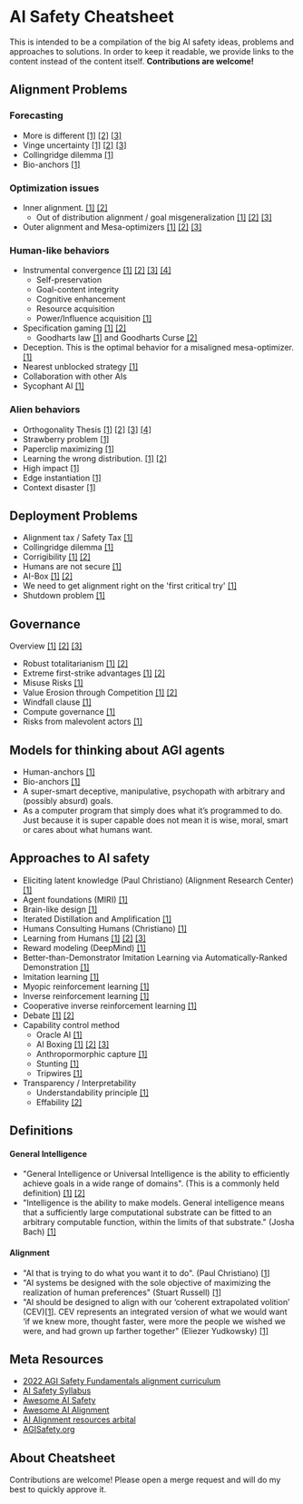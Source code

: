 # AI Safety Cheatsheet
This is intended to be a compilation of the big AI safety ideas, problems and approaches to solutions. In order to keep it readable, we provide links to the content instead of the content itself. **Contributions are welcome!**

## Alignment Problems

### Forecasting
* More is different [[1]](https://bounded-regret.ghost.io/more-is-different-for-ai/) [[2]](https://www.science.org/doi/10.1126/science.177.4047.393) [[3]](https://bounded-regret.ghost.io/future-ml-systems-will-be-qualitatively-different/)
* Vinge uncertainty [[1]](https://arbital.com/p/Vingean_uncertainty/) [[2]](https://arbital.com/p/Vinge_principle/) [[3]](https://arbital.com/p/Vinge_law/)
* Collingridge dilemma [[1]](https://en.wikipedia.org/wiki/Collingridge_dilemma)
* Bio-anchors [[1]](https://www.cold-takes.com/forecasting-transformative-ai-the-biological-anchors-method-in-a-nutshell/)

### Optimization issues
* Inner alignment.   [[1]](https://arxiv.org/abs/2105.14111) [[2]](https://aligned.substack.com/p/inner-alignment)
  * Out of distribution alignment / goal misgeneralization  [[1]](https://www.alignmentforum.org/posts/GNhMPAWcfBCASy8e6/a-central-ai-alignment-problem-capabilities-generalization) [[2]](https://www.alignmentforum.org/posts/GNhMPAWcfBCASy8e6/a-central-ai-alignment-problem-capabilities-generalization)  [[3]](https://www.lesswrong.com/posts/uMQ3cqWDPHhjtiesc/agi-ruin-a-list-of-lethalities)
* Outer alignment and Mesa-optimizers  [[1]](https://arxiv.org/abs/1906.01820) [[2]](https://www.youtube.com/watch?v=bJLcIBixGj8) [[3]](https://www.lesswrong.com/posts/uMQ3cqWDPHhjtiesc/agi-ruin-a-list-of-lethalities)

### Human-like behaviors
* Instrumental convergence [[1]](https://en.wikipedia.org/wiki/Instrumental_convergence) [[2]](https://www.lesswrong.com/tag/instrumental-convergence) [[3]](https://arbital.com/p/instrumental_convergence/) [[4]](https://nickbostrom.com/superintelligentwill.pdf)
    * Self-preservation
    * Goal-content integrity
    * Cognitive enhancement
    * Resource acquisition
    * Power/Influence acquisition [[1]](https://neurips.cc/virtual/2021/poster/28400)
* Specification gaming [[1]](https://deepmindsafetyresearch.medium.com/specification-gaming-the-flip-side-of-ai-ingenuity-c85bdb0deeb4) [[2]](https://docs.google.com/spreadsheets/d/e/2PACX-1vRPiprOaC3HsCf5Tuum8bRfzYUiKLRqJmbOoC-32JorNdfyTiRRsR7Ea5eWtvsWzuxo8bjOxCG84dAg/pubhtmlcc)
  * Goodharts law [[1]](https://en.wikipedia.org/wiki/Goodhart%27s_law) and Goodharts Curse [[2]](https://arbital.com/p/goodharts_curse/)
* Deception. This is the optimal behavior for a misaligned mesa-optimizer. [[1]](https://www.cold-takes.com/why-ai-alignment-could-be-hard-with-modern-deep-learning/)
* Nearest unblocked strategy [[1]](https://arbital.com/p/nearest_unblocked/)
* Collaboration with other AIs
* Sycophant AI [[1]](https://www.cold-takes.com/why-ai-alignment-could-be-hard-with-modern-deep-learning/)


### Alien behaviors
* Orthogonality Thesis [[1]](https://www.lesswrong.com/tag/orthogonality-thesis) [[2]](https://arbital.com/p/orthogonality/) [[3]](https://www.fhi.ox.ac.uk/wp-content/uploads/Orthogonality_Analysis_and_Metaethics-1.pdf) [[4]](https://nickbostrom.com/superintelligentwill.pdf)
* Strawberry problem [[1]](https://forum.effectivealtruism.org/posts/v2KL4ApqrxuYqQckK/ngo-and-yudkowsky-on-ai-capability-gains)
* Paperclip maximizing [[1]](https://www.lesswrong.com/tag/paperclip-maximizer)
* Learning the wrong distribution. [[1]](https://arxiv.org/pdf/1905.02175.pdf)  [[2]](https://www.cold-takes.com/why-ai-alignment-could-be-hard-with-modern-deep-learning/)
* High impact [[1]](https://arbital.com/p/low_impact/)
* Edge instantiation [[1]](https://arbital.com/p/edge_instantiation/)
* Context disaster [[1]](https://arbital.com/p/context_disaster/)

## Deployment Problems
* Alignment tax / Safety Tax [[1]](https://forum.effectivealtruism.org/topics/alignment-tax)
* Collingridge dilemma [[1]](https://en.wikipedia.org/wiki/Collingridge_dilemma)
* Corrigibility [[1]](https://intelligence.org/files/Corrigibility.pdf) [[2]](https://arbital.com/p/corrigibility/)
* Humans are not secure [[1]](https://en.wikipedia.org/wiki/AI_box)
* AI-Box [[1]](https://en.wikipedia.org/wiki/AI_box) [[2]](https://arbital.com/p/AI_boxing/)
* We need to get alignment right on the 'first critical try' [[1]](https://www.lesswrong.com/posts/uMQ3cqWDPHhjtiesc/agi-ruin-a-list-of-lethalities)
* Shutdown problem [[1]](https://arbital.com/p/shutdown_problem/)

## Governance
Overview [[1]](https://www.fhi.ox.ac.uk/wp-content/uploads/GovAI-Agenda.pdf) [[2]](https://forum.effectivealtruism.org/posts/42reWndoTEhFqu6T8/ai-governance-opportunity-and-theory-of-impact) [[3]](https://forum.effectivealtruism.org/posts/ydpo7LcJWhrr2GJrx/the-longtermist-ai-governance-landscape-a-basic-overview)
* Robust totalitarianism [[1]](https://www.fhi.ox.ac.uk/wp-content/uploads/GovAI-Agenda.pdf) [[2]](https://forum.effectivealtruism.org/topics/totalitarianism)
* Extreme first-strike advantages [[1]](https://www.fhi.ox.ac.uk/wp-content/uploads/GovAI-Agenda.pdf) [[2]](https://www.rand.org/content/dam/rand/pubs/perspectives/PE200/PE296/RAND_PE296.pdf)
* Misuse Risks [[1]](https://www.fhi.ox.ac.uk/wp-content/uploads/GovAI-Agenda.pdf)
* Value Erosion through Competition  [[1]](https://forum.effectivealtruism.org/posts/42reWndoTEhFqu6T8/ai-governance-opportunity-and-theory-of-impact) [[2]](https://www.alignmentforum.org/posts/HBxe6wdjxK239zajf/what-failure-looks-like)
* Windfall clause [[1]](https://www.fhi.ox.ac.uk/wp-content/uploads/Windfall-Clause-Report.pdf)
* Compute governance [[1]](https://forum.effectivealtruism.org/topics/compute-governance)
* Risks from malevolent actors [[1]](https://forum.effectivealtruism.org/topics/risks-from-malevolent-actors)


## Models for thinking about AGI agents
* Human-anchors [[1]](https://bounded-regret.ghost.io/p/a2d733a7-108a-4587-97fb-db90f66ce030/)
* Bio-anchors [[1]](https://www.cold-takes.com/forecasting-transformative-ai-the-biological-anchors-method-in-a-nutshell/)
* A super-smart deceptive, manipulative, psychopath with arbitrary and (possibly absurd) goals.
* As a computer program that simply does what it’s programmed to do. Just because it is super capable does not mean it is wise, moral, smart or cares about what humans want.

## Approaches to AI safety
* Eliciting latent knowledge (Paul Christiano) (Alignment Research Center) [[1]](https://docs.google.com/document/d/1WwsnJQstPq91_Yh-Ch2XRL8H_EpsnjrC1dwZXR37PC8/edit)
* Agent foundations (MIRI) [[1]](https://intelligence.org/files/TechnicalAgenda.pdf)
* Brain-like design [[1]](https://www.alignmentforum.org/s/HzcM2dkCq7fwXBej8)
* Iterated Distillation and Amplification [[1]](https://arxiv.org/abs/1810.08575)
* Humans Consulting Humans (Christiano) [[1]](https://ai-alignment.com/strong-hch-bedb0dc08d4e)
* Learning from Humans [[1]](https://openai.com/blog/deep-reinforcement-learning-from-human-preferences/) [[2]](https://www.youtube.com/watch?v=kGc8jOy5_zY) [[3]](https://stuhlmueller.org/papers/preferences-nipsworkshop2015.pdf)
* Reward modeling (DeepMind) [[1]](https://deepmindsafetyresearch.medium.com/scalable-agent-alignment-via-reward-modeling-bf4ab06dfd84)
* Better-than-Demonstrator Imitation Learning via Automatically-Ranked Demonstration [[1]](http://proceedings.mlr.press/v100/brown20a/brown20a.pdf)
* Imitation learning [[1]](https://en.wikipedia.org/wiki/Apprenticeship_learning)
* Myopic reinforcement learning [[1]](https://www.cs.utexas.edu/~bradknox/TAMER.html)
* Inverse reinforcement learning [[1]](http://ftp.cs.berkeley.edu/~russell/papers/colt98-uncertainty.pdf)
* Cooperative inverse reinforcement learning [[1]](https://arxiv.org/abs/1606.03137)
* Debate [[1]](https://arxiv.org/abs/1805.00899) [[2]](https://openai.com/blog/debate/)
* Capability control method
  * Oracle AI [[1]](https://forum.effectivealtruism.org/topics/oracle-ai)
  * AI Boxing [[1]](https://forum.effectivealtruism.org/topics/ai-boxing) [[2]](https://en.wikipedia.org/wiki/AI_box) [[3]](https://arbital.com/p/AI_boxing/)
  * Anthropormorphic capture [[1]](https://forum.effectivealtruism.org/topics/anthropic-capture)
  * Stunting [[1]](https://en.wikipedia.org/wiki/Special:BookSources/9780199678112)
  * Tripwires [[1]](https://en.wikipedia.org/wiki/Special:BookSources/9780199678112)
* Transparency / Interpretability
  * Understandability principle [[1]](https://arbital.com/p/understandability_principle/)
  * Effability [[2]](https://arbital.com/p/effability/)

## Definitions

#### General Intelligence
* "General Intelligence or Universal Intelligence is the ability to efficiently achieve goals in a wide range of domains". (This is a commonly held definition) [[1]](https://www.lesswrong.com/tag/general-intelligence) [[2]](https://arbital.com/p/general_intelligence/)
* "Intelligence is the ability to make models. General intelligence means that a sufficiently large computational substrate can be fitted to an arbitrary computable function, within the limits of that substrate." (Josha Bach) [[1]](https://twitter.com/plinz/status/1019328120497803271)

#### Alignment
* "AI that is trying to do what you want it to do". (Paul Christiano) [[1](https://ai-alignment.com/clarifying-ai-alignment-cec47cd69dd6)]
* "AI systems be designed with the sole objective of maximizing the realization of human preferences" (Stuart Russell) [[1]](https://en.wikipedia.org/wiki/AI_alignment)
* "AI should be designed to align with our ‘coherent extrapolated volition’ (CEV)[[1]](https://arbital.com/p/cev/). CEV represents an integrated version of what we would want ‘if we knew more, thought faster, were more the people we wished we were, and had grown up farther together" (Eliezer Yudkowsky) [[1]](https://link.springer.com/article/10.1007/s11023-020-09539-2)



## Meta Resources
* [2022 AGI Safety Fundamentals alignment curriculum](https://docs.google.com/document/d/1mTm_sT2YQx3mRXQD6J2xD2QJG1c3kHyvX8kQc_IQ0ns/)
* [AI Safety Syllabus](https://80000hours.org/articles/ai-safety-syllabus/)
* [Awesome AI Safety](https://github.com/hari-sikchi/awesome-ai-safety)
* [Awesome AI Alignment](https://bytemeta.vip/repo/dit7ya/awesome-ai-alignment)
* [AI Alignment resources arbital](https://arbital.com/explore/ai_alignment/)
* [AGISafety.org](http://agisafety.org)

## About Cheatsheet
Contributions are welcome! Please open a merge request and will do my best to quickly approve it.